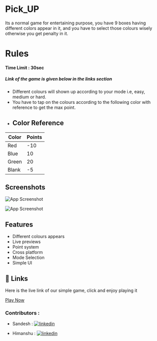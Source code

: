 
# Pick_UP

Its a normal game for entertaining purpose, you have 9 boxes having different colors appear in it, and you have to select those colours wisely otherwise you get penalty in it.

# Rules
#### Time Limit : 30sec
##### Link of the game is given below in the links section
 - Different colours will shown up according to your mode i.e, easy, medium or hard.
 -  You have to tap on the colours according to the following color with reference to get the max point.
- ## Color Reference

| Color             | Points                                                                |
| ----------------- | ------------------------------------------------------------------ |
|Red   | -10  |
|Blue  |  10  |
|Green |  20  |
|Blank |  -5  |


## Screenshots

![App Screenshot](https://lh3.googleusercontent.com/pw/AJFCJaWbLNJR4WaE4Ha1rgCioTN8ffWWg6GovCGVsmToeQyIZxlXx0r1Yw_4q1RlnFBTZA6frTe5bf_CNUHyaCrj_nq5oyZexlR3bR7JmIDfy2054vTTrOj2KeAHgCERh8UqwvtgePj_IjHTMuNF3UaPcnMH=w654-h1013-s-no?authuser=0)

![App Screenshot](https://lh3.googleusercontent.com/pw/AJFCJaUvSbU1LqapfqljxzGv_OLTMXJOlTGNPKne59ugsVMC3LEB_gMrbHAilQY1XnV-W9aTHn8psXusgaJ8LkmbVnn1aP39qUDIZqV3MCTd29UO_qp5LIVGk1kfyrh_UrngUYnBm0v3HTNIr_H7Fl53NDxB=w672-h816-s-no?authuser=0)
## Features

- Different colours appears
- Live previews
- Point system
- Cross platform
- Mode Selection
- Simple UI


## 🔗 Links

Here is the live link of our simple game, click and enjoy playing it

[Play Now](https://i-sandesh.github.io/pickup/)


### Contributors : 

- Sandesh  : [![linkedin](https://img.shields.io/badge/linkedin-0A66C2?style=for-the-badge&logo=linkedin&logoColor=white)](https://www.linkedin.com/in/sandesh-kumar-0a7224234//)

- Himanshu : [![linkedin](https://img.shields.io/badge/linkedin-0A66C2?style=for-the-badge&logo=linkedin&logoColor=white)](https://www.linkedin.com/in/i-himanshu/)

